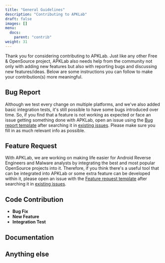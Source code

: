```yaml
---
title: "General Guidelines"
description: "Contributing to APKLab"
draft: false
images: []
menu:
  docs:
    parent: "contrib"
weight: 31
---
```


Thank you for considering contributing to APKLab. Just like any other Free & OpenSource project, APKLab also needs help from the community not only with adding new features but also with reporting bugs and discussing new features/ideas. Below are some instructions you can follow to make your contribution(s) more meaningful.

## Bug Report

Although we test every change on multiple platforms, and we've also added basic integration tests, it's still possible to have some bugs introduced over time. So, if you find that a feature is not working as expected or face an issue getting something done with APKLab, open an issue using the [Bug report template](https://github.com/APKLab/APKLab/issues/new?template=bug_report.md) after searching it in [existing issues](https://github.com/APKLab/APKLab/issues). Please make sure you fill in as much relevant info as possible.

## Feature Request

With APKLab, we are working on making life easier for Android Reverse Engineers and Malware analysts by integrating the best and most popular OpenSource projects into it. Therefore, if you think there's a useful tool that can be integrated into APKLab or some extra feature can be developed within it, please open an issue with the [Feature request template](https://github.com/APKLab/APKLab/issues/new?template=feature_request.md) after searching it in [existing issues](https://github.com/APKLab/APKLab/issues).

## Code Contribution

- **Bug Fix**
- **New Feature**
- **Integration Test**

## Documentation


## Anything else

